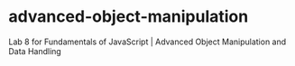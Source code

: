 # advanced-object-manipulation
Lab 8 for Fundamentals of JavaScript | Advanced Object Manipulation and Data Handling
